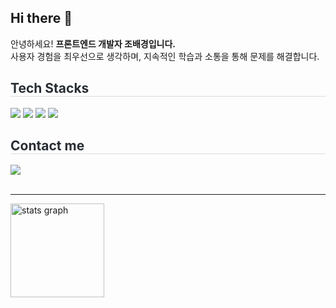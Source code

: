 <h2>Hi there 👋</h2>
안녕하세요! <b>프론트엔드 개발자 조배경입니다.</b><br/>
사용자 경험을 최우선으로 생각하며, 지속적인 학습과 소통을 통해 문제를 해결합니다.

<h2 style="border-bottom: 1px solid #d8dee4; color: #282d33;"> Tech Stacks </h2>

<img src="https://img.shields.io/badge/Javascript-F7DF1E?style=flat-square&logo=Javascript&logoColor=white"> <img src="https://img.shields.io/badge/Typescript-3178C6?style=flat-square&logo=Typescript&logoColor=white"> <img src="https://img.shields.io/badge/React-61DAFB?style=flat-square&logo=React&logoColor=white"> <img src="https://img.shields.io/badge/Next.js-000000?style=flat-square&logo=Next.js&logoColor=white">  


<h2 style="border-bottom: 1px solid #d8dee4; color: #282d33;"> Contact me </h2>
<div style="text-align: left;">
     <a href=mailto:beth0929@naver.com> <img src="https://img.shields.io/badge/Naver-03C75A?style=for-the-badge&logo=Naver&logoColor=white&link=mailto:beth0929@naver.com"> </a>
  </div>
<br> 

---


<img src="https://github-readme-stats.vercel.app/api?username=baegyeong&hide_title=false&hide_rank=false&show_icons=true&include_all_commits=true&count_private=true&disable_animations=false&locale=en&hide_border=false&order=1" height="150" alt="stats graph"  />
